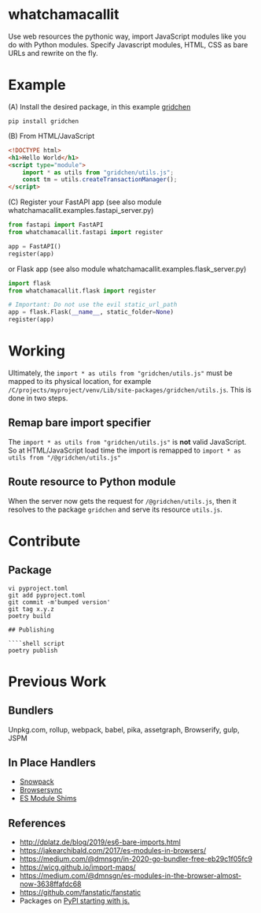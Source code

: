 # whatchamacallit

Use web resources the pythonic way, import JavaScript modules like you do with Python modules.
Specify Javascript modules, HTML, CSS as bare URLs and rewrite on the fly.

# Example

(A) Install the desired package, in this example [gridchen](https://github.com/decatur/grid-chen)
````shell script
pip install gridchen
````

(B) From HTML/JavaScript
````HTML
<!DOCTYPE html>
<h1>Hello World</h1>
<script type="module">
    import * as utils from "gridchen/utils.js";
    const tm = utils.createTransactionManager();
</script>
````

(C) Register your FastAPI app (see also module whatchamacallit.examples.fastapi_server.py)
````Python
from fastapi import FastAPI
from whatchamacallit.fastapi import register

app = FastAPI()
register(app)
````

or Flask app (see also module whatchamacallit.examples.flask_server.py)
````Python
import flask
from whatchamacallit.flask import register

# Important: Do not use the evil static_url_path
app = flask.Flask(__name__, static_folder=None)
register(app)
````


# Working

Ultimately, the `import * as utils from "gridchen/utils.js"` must be mapped to its physical location, for example
`/C/projects/myproject/venv/Lib/site-packages/gridchen/utils.js`.
This is done in two steps.

## Remap bare import specifier

The `import * as utils from "gridchen/utils.js"` is **not** valid JavaScript. So at HTML/JavaScript load time the
import is remapped to `import * as utils from "/@gridchen/utils.js"`

## Route resource to Python module

When the server now gets the request for `/@gridchen/utils.js`, then it resolves to the package `gridchen`
and serve its resource `utils.js`.

# Contribute

## Package

````shell script
vi pyproject.toml
git add pyproject.toml
git commit -m'bumped version'
git tag x.y.z
poetry build

## Publishing

````shell script
poetry publish
````

# Previous Work

## Bundlers
Unpkg.com, rollup, webpack, babel, pika, assetgraph, Browserify, gulp, JSPM

## In Place Handlers
* [Snowpack](https://github.com/pikapkg/snowpack)
* [Browsersync](https://browsersync.io)
* [ES Module Shims](https://github.com/guybedford/es-module-shims)

## References
* http://dplatz.de/blog/2019/es6-bare-imports.html
* https://jakearchibald.com/2017/es-modules-in-browsers/
* https://medium.com/@dmnsgn/in-2020-go-bundler-free-eb29c1f05fc9
* https://wicg.github.io/import-maps/
* https://medium.com/@dmnsgn/es-modules-in-the-browser-almost-now-3638ffafdc68
* https://github.com/fanstatic/fanstatic
* Packages on [PyPI starting with js.](https://pypi.org/search/?q=%22js.%22&o=)
